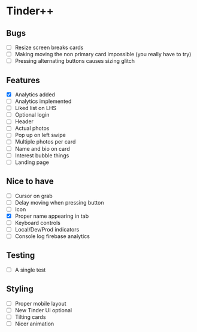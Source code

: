# Tinder++

## Bugs

- [ ] Resize screen breaks cards
- [ ] Making moving the non primary card impossible (you really have to try)
- [ ] Pressing alternating buttons causes sizing glitch

## Features

- [x] Analytics added
- [ ] Analytics implemented
- [ ] Liked list on LHS
- [ ] Optional login
- [ ] Header
- [ ] Actual photos
- [ ] Pop up on left swipe
- [ ] Multiple photos per card
- [ ] Name and bio on card
- [ ] Interest bubble things
- [ ] Landing page

## Nice to have

- [ ] Cursor on grab
- [ ] Delay moving when pressing button
- [ ] Icon
- [x] Proper name appearing in tab
- [ ] Keyboard controls
- [ ] Local/Dev/Prod indicators
- [ ] Console log firebase analytics

## Testing

- [ ] A single test

## Styling

- [ ] Proper mobile layout
- [ ] New Tinder UI optional
- [ ] Tilting cards
- [ ] Nicer animation
